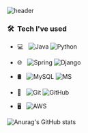 ![header](https://capsule-render.vercel.app/api?type=wave&color=auto&height=300&section=header&text=MINJU-KIMmm&fontSize=90)
<h3> 🛠 &nbsp;Tech I've used</h3>

- 💻 &nbsp;
  ![Java](https://img.shields.io/badge/-Java-%23007396.svg?style=flat-square&logo=Java&logoColor=ffffff)
  ![Python](https://img.shields.io/badge/-Python-%3776AB.svg?style=flat-square&logo=Python&logoColor=ffffff)
  
- 🌐 &nbsp;
  ![Spring](https://img.shields.io/badge/-Spring-%236DB33F.svg?style=flat-square&logo=Spring&logoColor=ffffff)
  ![Django](https://img.shields.io/badge/-Django-%092E20.svg?style=flat-square&logo=Django&logoColor=ffffff)
  
- 🛢 &nbsp;
  ![MySQL](https://img.shields.io/badge/-MySQL-%2300f.svg?style=flat-square&logo=mysql&logoColor=ffffff)
  ![MS](https://img.shields.io/badge/-MSSQL-%CC2927.svg?style=flat-square&logo=MicrosoftSQLServer&logoColor=ffffff)
- 🙌 &nbsp;
  ![Git](https://img.shields.io/badge/-Git-%23F05033.svg?style=flat-square&logo=git&logoColor=ffffff)
  ![GitHub](https://img.shields.io/badge/-GitHub-%23121011.svg?style=flat-square&logo=github&logoColor=ffffff)
- 🖥 &nbsp;
  ![AWS](https://img.shields.io/badge/AWS-%23FF9900.svg?style=flat-square&logo=amazon-aws&logoColor=ffffff)
  

<!--
**MINJU-KIMmm/MINJU-KIMmm** is a ✨ _special_ ✨ repository because its `README.md` (this file) appears on your GitHub profile.

Here are some ideas to get you started:

- 🔭 I’m currently working on ...
- 🌱 I’m currently learning ...
- 👯 I’m looking to collaborate on ...
- 🤔 I’m looking for help with ...
- 💬 Ask me about ...
- 📫 How to reach me: ...
- 😄 Pronouns: ...
- ⚡ Fun fact: ...
-->

![Anurag's GitHub stats](https://github-readme-stats.vercel.app/api?username=MINJU-KIMmm&show_icons=true&theme=radical)

